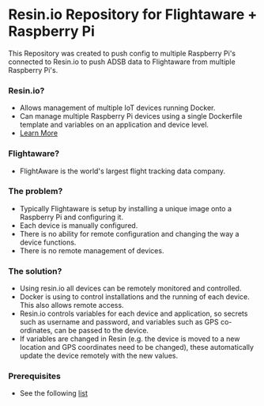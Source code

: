 # Resin.io Repository for Flightaware + Raspberry Pi #

This Repository was created to push config to multiple Raspberry Pi's connected to Resin.io to push ADSB data to Flightaware from multiple Raspberry Pi's.

### Resin.io? ###

* Allows management of multiple IoT devices running Docker. 
* Can manage multiple Raspberry Pi devices using a single Dockerfile template and variables on an application and device level.
* [Learn More](https://resin.io/)

### Flightaware? ###

* FlightAware is the world's largest flight tracking data company.

### The problem? ###

* Typically Flightaware is setup by installing a unique image onto a Raspberry Pi and configuring it.
* Each device is manually configured.
* There is no ability for remote configuration and changing the way a device functions.
* There is no remote management of devices.

### The solution? ###

* Using resin.io all devices can be remotely monitored and controlled.
* Docker is using to control installations and the running of each device. This also allows remote access.
* Resin.io controls variables for each device and application, so secrets such as username and password, and variables such as GPS co-ordinates, can be passed to the device.
* If variables are changed in Resin (e.g. the device is moved to a new location and GPS coordinates need to be changed), these automatically update the device remotely with the new values.

### Prerequisites ###

* See the following [list](https://flightaware.com/adsb/piaware/build)